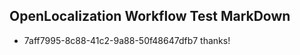 ## OpenLocalization Workflow Test MarkDown
* 7aff7995-8c88-41c2-9a88-50f48647dfb7 thanks!

<!--HONumber=Aug16_HO1-->


